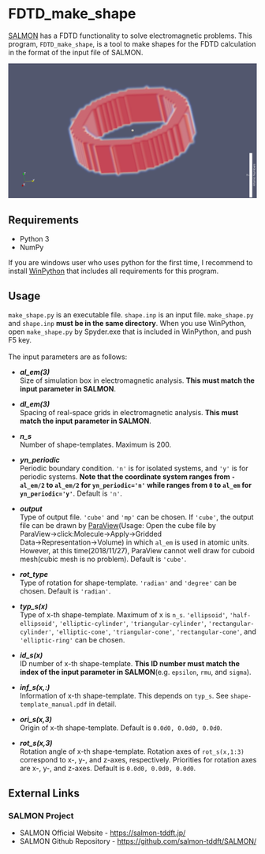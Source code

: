 # FDTD_make_shape

[SALMON](https://salmon-tddft.jp/) has a FDTD functionality to solve electromagnetic problems. This program, `FDTD_make_shape`, is a tool to make shapes for the FDTD calculation in the format of the input file of SALMON.

![figure](examples/09_elliptic-ring/image.png)

## Requirements

 - Python 3
 - NumPy

If you are windows user who uses python for the first time, I recommend to install [WinPython](https://sourceforge.net/projects/winpython/) that includes all requirements for this program.

## Usage

`make_shape.py` is an executable file. `shape.inp` is an input file. `make_shape.py` and `shape.inp` **must be in the same directory**. When you use WinPython, open `make_shape.py` by Spyder.exe that is included in WinPython, and push F5 key.<br><br>
The input parameters are as follows:<br>

- ***al_em(3)*** <br>
Size of simulation box in electromagnetic analysis. **This must match the input parameter in SALMON**.

- ***dl_em(3)*** <br>
Spacing of real-space grids in electromagnetic analysis. **This must match the input parameter in SALMON**.

- ***n_s*** <br>
Number of shape-templates. Maximum is 200.

- ***yn_periodic*** <br>
Periodic boundary condition. `'n'` is for isolated systems, and `'y'` is for periodic systems. **Note that the coordinate system ranges from `-al_em/2` to `al_em/2` for `yn_periodic='n'` while ranges from `0` to `al_em` for `yn_periodic='y'`**. Default is `'n'`.

- ***output*** <br>
Type of output file. `'cube'` and `'mp'` can be chosen. If `'cube'`, the output file can be drawn by [ParaView](https://www.paraview.org/download/)(Usage: Open the cube file by ParaView→click:Molecule→Apply→Gridded Data→Representation→Volume) in which `al_em` is used in atomic units. However, at this time(2018/11/27), ParaView cannot well draw for cuboid mesh(cubic mesh is no problem). Default is `'cube'`.

- ***rot_type*** <br>
Type of rotation for shape-template. `'radian'` and `'degree'` can be chosen. Default is `'radian'`.

- ***typ_s(x)*** <br>
Type of x-th shape-template. Maximum of x is `n_s`. `'ellipsoid'`, `'half-ellipsoid'`, `'elliptic-cylinder'`, `'triangular-cylinder'`, `'rectangular-cylinder'`, `'elliptic-cone'`, `'triangular-cone'`, `'rectangular-cone'`, and `'elliptic-ring'` can be chosen.

- ***id_s(x)*** <br>
ID number of x-th shape-template. **This ID number must match the index of the input parameter in SALMON**(e.g. `epsilon`, `rmu`, and `sigma`).

- ***inf_s(x,:)*** <br>
Information of x-th shape-template. This depends on `typ_s`. See `shape-template_manual.pdf` in detail.

- ***ori_s(x,3)*** <br>
Origin of x-th shape-template. Default is `0.0d0, 0.0d0, 0.0d0`.

- ***rot_s(x,3)*** <br>
Rotation angle of x-th shape-template. Rotation axes of `rot_s(x,1:3)` correspond to x-, y-, and z-axes, respectively. Priorities for rotation axes are x-, y-, and z-axes. Default is `0.0d0, 0.0d0, 0.0d0`.

## External Links

### SALMON Project
  - SALMON Official Website - https://salmon-tddft.jp/
  - SALMON Github Repository - https://github.com/salmon-tddft/SALMON/
